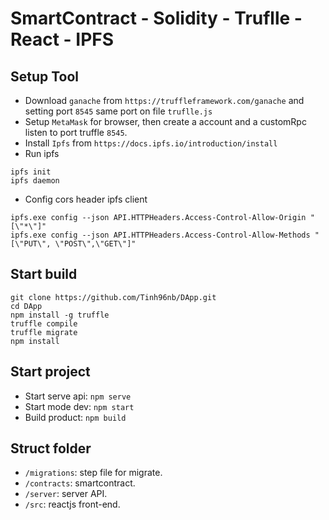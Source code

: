 # SmartContract - Solidity - Truflle - React - IPFS

## Setup Tool
- Download `ganache` from `https://truffleframework.com/ganache` and setting port `8545` same port on file `truflle.js`
- Setup `MetaMask` for browser, then create a account and a customRpc listen to port truffle `8545`.
- Install `Ipfs` from `https://docs.ipfs.io/introduction/install`
- Run ipfs
```
ipfs init
ipfs daemon
```
- Config cors header ipfs client
```
ipfs.exe config --json API.HTTPHeaders.Access-Control-Allow-Origin "[\"*\"]"
ipfs.exe config --json API.HTTPHeaders.Access-Control-Allow-Methods "[\"PUT\", \"POST\",\"GET\"]"
```

## Start build
```
git clone https://github.com/Tinh96nb/DApp.git
cd DApp
npm install -g truffle
truffle compile
truffle migrate
npm install
```

## Start project
- Start serve api: `npm serve`
- Start mode dev: `npm start`
- Build product: `npm build`

## Struct folder
- `/migrations`: step file for migrate.
- `/contracts`: smartcontract.
- `/server`: server API.
- `/src`: reactjs front-end.
